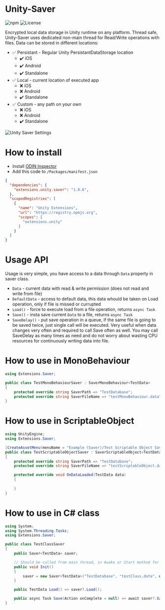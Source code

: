 # Unity-Saver
![npm](https://img.shields.io/npm/v/extensions.unity.saver) ![License](https://img.shields.io/github/license/IvanMurzak/Unity-Saver)

Encrypted local data storage in Unity runtime on any platform. Thread safe, Unity-Saver uses dedicated non-main thread for Read/Write operations with files.
Data can be stored in different locations:
- :white_check_mark: Persistant - Regular Unity PersistantDataStorage location
  - ✔️ iOS
  - ✔️ Android
  - ✔️ Standalone
- :white_check_mark: Local - current location of executed app 
  - :x: iOS
  - :x: Android
  - ✔️ Standalone
- :white_check_mark: Custom - any path on your own
  - :x: iOS
  - :x: Android
  - ✔️ Standalone

![Unity Saver Settings](https://imgur.com/0RQeUQg.gif)

# How to install
- Install [ODIN Inspector](https://odininspector.com/)
- Add this code to <code>/Packages/manifest.json</code>
```json
{
  "dependencies": {
    "extensions.unity.saver": "1.0.6",
  },
  "scopedRegistries": [
    {
      "name": "Unity Extensions",
      "url": "https://registry.npmjs.org",
      "scopes": [
        "extensions.unity"
      ]
    }
  ]
}
```

# Usage API
Usage is very simple, you have access to a data through <code>Data</code> property in saver class.
- <code>Data</code> - current data with read & write permission (does not read and write from file)
- <code>DefaultData</code> - access to default data, this data whould be taken on Load operation, only if file is missed or currupted
- <code>Load()</code> - force to execute load from a file operation, returns <code>async Task</code>
- <code>Save()</code> - insta save current <code>Data</code> to a file, returns <code>async Task</code>
- <code>SaveDelay()</code> - put save operation in a queue, if the same file is going to be saved twice, just single call will be executed. Very useful when data changes very often and required to call Save often as well. You may call SaveDelay as many times as need and do not worry about wasting CPU resources for continuously writing data into file.

# How to use in MonoBehaviour
```C#
using Extensions.Saver;

public class TestMonoBehaviourSaver : SaverMonoBehaviour<TestData>
{
    protected override string SaverPath => "TestDatabase";
    protected override string SaverFileName => "testMonoBehaviour.data";
}
```

# How to use in ScriptableObject
```C#
using UnityEngine;
using Extensions.Saver;

[CreateAssetMenu(menuName = "Example (Saver)/Test Scriptable Object Saver", fileName = "Test Scriptable Object Saver", order = 0)]
public class TestScriptableObjectSaver : SaverScriptableObject<TestData>
{
    protected override string SaverPath => "TestDatabase";
    protected override string SaverFileName => "testScriptableObject.data";

    protected override void OnDataLoaded(TestData data)
    {
        
    }
}
```

# How to use in C# class
```C#
using System;
using System.Threading.Tasks;
using Extensions.Saver;

public class TestClassSaver
{
    public Saver<TestData> saver;

    // Should be called from main thread, in Awake or Start method for example
    public void Init()
    {
        saver = new Saver<TestData>("TestDatabase", "testClass.data", new TestData());
    }

    public TestData Load() => saver?.Load();

    public async Task Save(Action onComplete = null) => await saver?.Save(onComplete);
}
```
